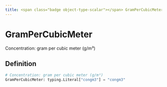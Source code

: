 ```yaml
---
title: <span class="badge object-type-scalar"></span> GramPerCubicMeter
---
```

# <span class="badge object-type-scalar"></span> GramPerCubicMeter

Concentration: gram per cubic meter (g/m³)

## Definition

```python
# Concentration: gram per cubic meter (g/m³)
GramPerCubicMeter: typing.Literal["congm3"] = "congm3"
```
